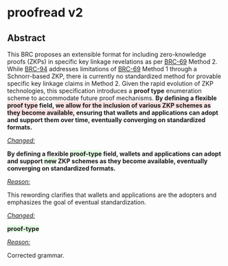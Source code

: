 <style>
  .highlight-remove {
    background-color: rgba(255, 0, 0, 0.1); /* Red with 10% opacity */
  }
  .highlight-add {
    background-color: rgba(0, 255, 0, 0.1); /* Green with 10% opacity */
  }
</style>

<h1>proofread v2</h1>

<h2>Abstract</h2>
<p>
This BRC proposes an extensible format for including zero-knowledge proofs (ZKPs) in specific key linkage revelations as per <a href="../key-derivation/0069.md">BRC-69</a> Method 2. While <a href="../key-derivation/0094.md">BRC-94</a> addresses limitations of <a href="../key-derivation/0069.md">BRC-69</a> Method 1 through a Schnorr-based ZKP, there is currently no standardized method for provable specific key linkage claims in Method 2. Given the rapid evolution of ZKP technologies, this specification introduces a <b>proof type</b> enumeration scheme to accommodate future proof mechanisms. <b>By defining a flexible <span class="highlight-remove">proof type</span> field, <span class="highlight-remove">we allow for the inclusion of various ZKP schemes as they become available,</span> ensuring that wallets and applications can adopt and support them over time, eventually converging on standardized formats.</b>
</p>

<u><i>Changed:</i></u>
<p>
<b>By defining a flexible <span class="highlight-add">proof-type</span> field, wallets and applications can adopt and support <span class="highlight-add">new</span> ZKP schemes as they become available, eventually converging on standardized formats.</b>
</p>

<u><i>Reason:</i></u>
<p>
This rewording clarifies that wallets and applications are the adopters and emphasizes the goal of eventual standardization.
</p>

<u><i>Changed:</i></u>
<p>
<b><span class="highlight-add">proof-type</span></b>
</p>

<u><i>Reason:</i></u>
<p>
Corrected grammar.
</p>
